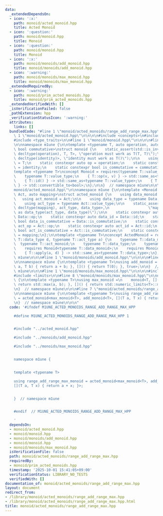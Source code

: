 ```yaml
---
data:
  _extendedDependsOn:
  - icon: ':x:'
    path: monoid/acted_monoid.hpp
    title: Acted Monoid
  - icon: ':question:'
    path: monoid/monoid.hpp
    title: Monoid
  - icon: ':question:'
    path: monoid/monoid.hpp
    title: Monoid
  - icon: ':x:'
    path: monoid/monoids/add_monoid.hpp
    title: monoid/monoids/add_monoid.hpp
  - icon: ':warning:'
    path: monoid/monoids/max_monoid.hpp
    title: monoid/monoids/max_monoid.hpp
  _extendedRequiredBy:
  - icon: ':warning:'
    path: monoid/prim_acted_monoids.hpp
    title: monoid/prim_acted_monoids.hpp
  _extendedVerifiedWith: []
  _isVerificationFailed: false
  _pathExtension: hpp
  _verificationStatusIcon: ':warning:'
  attributes:
    links: []
  bundledCode: "#line 1 \"monoid/acted_monoids/range_add_range_max.hpp\"\n\n\n\n#line\
    \ 1 \"monoid/acted_monoid.hpp\"\n\n\n\n#include <concepts>\n#include <functional>\n\
    #include <type_traits>\n\n#line 1 \"monoid/monoid.hpp\"\n\n\n\n#line 7 \"monoid/monoid.hpp\"\
    \n\nnamespace m1une {\n\ntemplate <typename T, auto operation, auto identity,\
    \ bool commutative>\nstruct monoid {\n    static_assert(std::is_invocable_r_v<T,\
    \ decltype(operation), T, T>, \"operation must work as T(T, T)\");\n    static_assert(std::is_invocable_r_v<T,\
    \ decltype(identity)>, \"identity must work as T()\");\n\n    using value_type\
    \ = T;\n    static constexpr auto op = operation;\n    static constexpr auto id\
    \ = identity;\n    static constexpr bool is_commutative = commutative;\n};\n\n\
    template <typename T>\nconcept Monoid = requires(typename T::value_type v) {\n\
    \    typename T::value_type;\n    { T::op(v, v) } -> std::same_as<typename T::value_type>;\n\
    \    { T::id() } -> std::same_as<typename T::value_type>;\n    { T::is_commutative\
    \ } -> std::convertible_to<bool>;\n};\n\n}  // namespace m1une\n\n\n#line 9 \"\
    monoid/acted_monoid.hpp\"\n\nnamespace m1une {\n\ntemplate <Monoid Data, Monoid\
    \ Act, auto mapping>\nstruct acted_monoid {\n    using data_monoid = Data;\n \
    \   using act_monoid = Act;\n\n    using data_type = typename Data::value_type;\n\
    \    using act_type = typename Act::value_type;\n\n    static_assert(std::is_invocable_r_v<data_type,\
    \ decltype(mapping), act_type, data_type>,\n                  \"mapping must work\
    \ as data_type(act_type, data_type)\");\n\n    static constexpr auto data_op =\
    \ Data::op;\n    static constexpr auto data_id = Data::id;\n    static constexpr\
    \ bool data_is_commutative = Data::is_commutative;\n    static constexpr auto\
    \ act_op = Act::op;\n    static constexpr auto act_id = Act::id;\n    static constexpr\
    \ bool act_is_commutative = Act::is_commutative;\n    static constexpr auto apply\
    \ = mapping;\n};\n\ntemplate <typename T>\nconcept ActedMonoid = requires(typename\
    \ T::data_type d, typename T::act_type a) {\n    typename T::data_monoid;\n  \
    \  typename T::act_monoid;\n    typename T::data_type;\n    typename T::act_type;\n\
    \    requires Monoid<typename T::data_monoid>;\n    requires Monoid<typename T::act_monoid>;\n\
    \    { T::apply(a, d) } -> std::same_as<typename T::data_type>;\n};\n\n}  // namespace\
    \ m1une\n\n\n#line 1 \"monoid/monoids/add_monoid.hpp\"\n\n\n\n#line 5 \"monoid/monoids/add_monoid.hpp\"\
    \n\nnamespace m1une {\n\ntemplate <typename T>\nusing add_monoid = monoid<T, [](T\
    \ a, T b) { return a + b; }, []() { return T(0); }, true>;\n\n}  // namespace\
    \ m1une\n\n\n#line 1 \"monoid/monoids/max_monoid.hpp\"\n\n\n\n#include <algorithm>\n\
    #include <limits>\n\n#line 8 \"monoid/monoids/max_monoid.hpp\"\n\nnamespace m1une\
    \ {\n\ntemplate <typename T>\nusing max_monoid =\n    monoid<T, [](T a, T b) {\
    \ return std::max(a, b); }, []() { return std::numeric_limits<T>::min(); }, true>;\n\
    \n}  // namespace m1une\n\n\n#line 7 \"monoid/acted_monoids/range_add_range_max.hpp\"\
    \n\nnamespace m1une {\n\ntemplate <typename T>\nusing range_add_range_max_monoid\
    \ = acted_monoid<max_monoid<T>, add_monoid<T>, [](T a, T x) { return a + x; }>;\n\
    \n}  // namespace m1une\n\n\n"
  code: '#ifndef M1UNE_ACTED_MONOIDS_RANGE_ADD_RANGE_MAX_HPP

    #define M1UNE_ACTED_MONOIDS_RANGE_ADD_RANGE_MAX_HPP 1


    #include "../acted_monoid.hpp"

    #include "../monoids/add_monoid.hpp"

    #include "../monoids/max_monoid.hpp"


    namespace m1une {


    template <typename T>

    using range_add_range_max_monoid = acted_monoid<max_monoid<T>, add_monoid<T>,
    [](T a, T x) { return a + x; }>;


    }  // namespace m1une


    #endif  // M1UNE_ACTED_MONOIDS_RANGE_ADD_RANGE_MAX_HPP

    '
  dependsOn:
  - monoid/acted_monoid.hpp
  - monoid/monoid.hpp
  - monoid/monoids/add_monoid.hpp
  - monoid/monoid.hpp
  - monoid/monoids/max_monoid.hpp
  isVerificationFile: false
  path: monoid/acted_monoids/range_add_range_max.hpp
  requiredBy:
  - monoid/prim_acted_monoids.hpp
  timestamp: '2025-10-01 15:41:05+09:00'
  verificationStatus: LIBRARY_NO_TESTS
  verifiedWith: []
documentation_of: monoid/acted_monoids/range_add_range_max.hpp
layout: document
redirect_from:
- /library/monoid/acted_monoids/range_add_range_max.hpp
- /library/monoid/acted_monoids/range_add_range_max.hpp.html
title: monoid/acted_monoids/range_add_range_max.hpp
---
```

